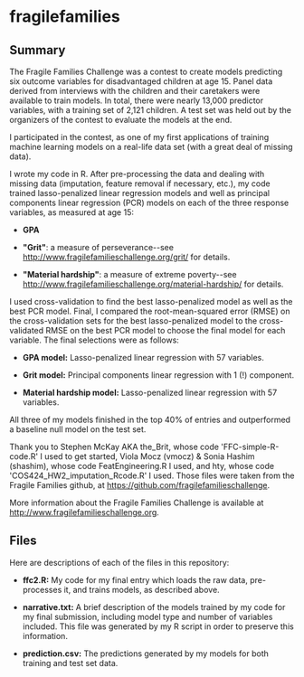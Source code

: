 # fragilefamilies

## Summary

The Fragile Families Challenge was a contest to create models predicting six outcome variables for disadvantaged children at age 15. Panel data derived from interviews with the children and their caretakers were available to train models. In total, there were nearly 13,000 predictor variables, with a training set of 2,121 children. A test set was held out by the organizers of the contest to evaluate the models at the end.

I participated in the contest, as one of my first applications of training machine learning models on a real-life data set (with a great deal of missing data). 

I wrote my code in R. After pre-processing the data and dealing with missing data (imputation, feature removal if necessary, etc.), my code trained lasso-penalized linear regression models and well as principal components linear regression (PCR) models on each of the three response variables, as measured at age 15:

* **GPA** 

* **"Grit"**: a measure of perseverance--see http://www.fragilefamilieschallenge.org/grit/ for details.

* **"Material hardship"**: a measure of extreme poverty--see http://www.fragilefamilieschallenge.org/material-hardship/ for details.

I used cross-validation to find the best lasso-penalized model as well as the best PCR model. Final, I compared the root-mean-squared error (RMSE) on the cross-validation sets for the best lasso-penalized model to the cross-validated RMSE on the best PCR model to choose the final model for each variable. The final selections were as follows:

* **GPA model:** Lasso-penalized linear regression with 57 variables.

* **Grit model:** Principal components linear regression with 1 (!) component.

* **Material hardship model:** Lasso-penalized linear regression with 57 variables.

All three of my models finished in the top 40% of entries and outperformed a baseline null model on the test set.

Thank you to Stephen McKay AKA the_Brit, whose code 'FFC-simple-R-code.R' I
used to get started, Viola Mocz (vmocz) & Sonia Hashim (shashim), whose code
FeatEngineering.R I used, and hty, whose code 'COS424_HW2_imputation_Rcode.R' I
used. Those files were taken from the Fragile Families github, at https://github.com/fragilefamilieschallenge.

More information about the Fragile Families Challenge is available at http://www.fragilefamilieschallenge.org.

## Files

Here are descriptions of each of the files in this repository:

* **ffc2.R:** My code for my final entry which loads the raw data, pre-processes it, and trains models, as described above.

* **narrative.txt:** A brief description of the models trained by my code for my final submission, including model type and number of variables included. This file was generated by my R script in order to preserve this information.

* **prediction.csv:** The predictions generated by my models for both training and test set data.